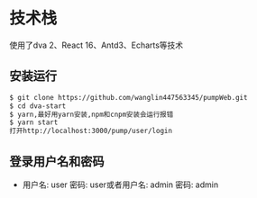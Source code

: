# 技术栈

使用了dva 2、React 16、Antd3、Echarts等技术


## 安装运行

```bash
$ git clone https://github.com/wanglin447563345/pumpWeb.git
$ cd dva-start
$ yarn,最好用yarn安装,npm和cnpm安装会运行报错
$ yarn start
打开http://localhost:3000/pump/user/login
```

## 登录用户名和密码
- 用户名: user  密码: user或者用户名: admin  密码: admin
